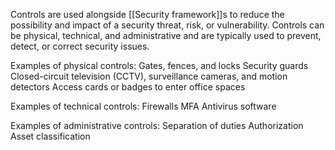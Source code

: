 Controls are used alongside [[Security framework]]s to reduce the possibility and impact of a security threat, risk, or vulnerability. Controls can be physical, technical, and administrative and are typically used to prevent, detect, or correct security issues.

Examples of physical controls:
    Gates, fences, and locks
    Security guards
    Closed-circuit television (CCTV), surveillance cameras, and motion detectors
    Access cards or badges to enter office spaces

Examples of technical controls:
    Firewalls
    MFA
    Antivirus software

Examples of administrative controls:
    Separation of duties
    Authorization
    Asset classification